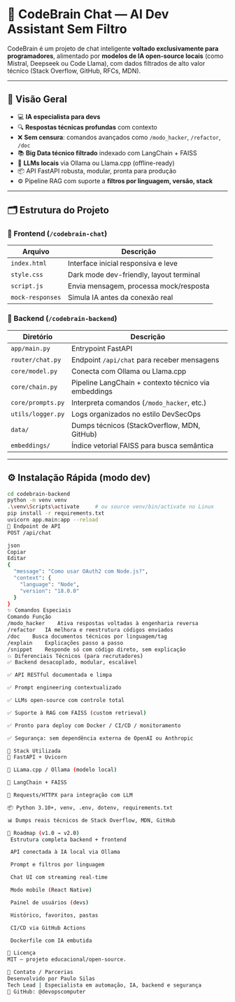 # 🧠 CodeBrain Chat — AI Dev Assistant Sem Filtro

CodeBrain é um projeto de chat inteligente **voltado exclusivamente para programadores**, alimentado por **modelos de IA open-source locais** (como Mistral, Deepseek ou Code Llama), com dados filtrados de alto valor técnico (Stack Overflow, GitHub, RFCs, MDN).

---

## 🚀 Visão Geral

- 💻 **IA especialista para devs**
- 🔍 **Respostas técnicas profundas** com contexto
- ❌ **Sem censura**: comandos avançados como `/modo_hacker`, `/refactor`, `/doc`
- 📚 **Big Data técnico filtrado** indexado com LangChain + FAISS
- 🧠 **LLMs locais** via Ollama ou Llama.cpp (offline-ready)
- 📦 API FastAPI robusta, modular, pronta para produção
- ⚙️ Pipeline RAG com suporte a **filtros por linguagem, versão, stack**

---

## 🗂 Estrutura do Projeto

### 📁 Frontend (`/codebrain-chat`)

| Arquivo           | Descrição                                |
|-------------------|-------------------------------------------|
| `index.html`      | Interface inicial responsiva e leve       |
| `style.css`       | Dark mode dev-friendly, layout terminal   |
| `script.js`       | Envia mensagem, processa mock/resposta    |
| `mock-responses`  | Simula IA antes da conexão real           |

### 📁 Backend (`/codebrain-backend`)

| Diretório         | Descrição                                                       |
|-------------------|-----------------------------------------------------------------|
| `app/main.py`     | Entrypoint FastAPI                                              |
| `router/chat.py`  | Endpoint `/api/chat` para receber mensagens                     |
| `core/model.py`   | Conecta com Ollama ou Llama.cpp                                 |
| `core/chain.py`   | Pipeline LangChain + contexto técnico via embeddings            |
| `core/prompts.py` | Interpreta comandos (`/modo_hacker`, etc.)                      |
| `utils/logger.py` | Logs organizados no estilo DevSecOps                            |
| `data/`           | Dumps técnicos (StackOverflow, MDN, GitHub)                     |
| `embeddings/`     | Índice vetorial FAISS para busca semântica                     |

---

## ⚙️ Instalação Rápida (modo dev)

```bash
cd codebrain-backend
python -m venv venv
.\venv\Scripts\activate     # ou source venv/bin/activate no Linux
pip install -r requirements.txt
uvicorn app.main:app --reload
🔗 Endpoint de API
POST /api/chat

json
Copiar
Editar
{
  "message": "Como usar OAuth2 com Node.js?",
  "context": {
    "language": "Node",
    "version": "18.0.0"
  }
}
✨ Comandos Especiais
Comando	Função
/modo_hacker	Ativa respostas voltadas à engenharia reversa
/refactor	IA melhora e reestrutura códigos enviados
/doc	Busca documentos técnicos por linguagem/tag
/explain	Explicações passo a passo
/snippet	Responde só com código direto, sem explicação
💥 Diferenciais Técnicos (para recrutadores)
✅ Backend desacoplado, modular, escalável

✅ API RESTful documentada e limpa

✅ Prompt engineering contextualizado

✅ LLMs open-source com controle total

✅ Suporte à RAG com FAISS (custom retrieval)

✅ Pronto para deploy com Docker / CI/CD / monitoramento

✅ Segurança: sem dependência externa de OpenAI ou Anthropic

🧱 Stack Utilizada
🧠 FastAPI + Uvicorn

🧠 LLama.cpp / Ollama (modelo local)

🧠 LangChain + FAISS

📡 Requests/HTTPX para integração com LLM

📦 Python 3.10+, venv, .env, dotenv, requirements.txt

📊 Dumps reais técnicos de Stack Overflow, MDN, GitHub

📍 Roadmap (v1.0 → v2.0)
 Estrutura completa backend + frontend

 API conectada à IA local via Ollama

 Prompt e filtros por linguagem

 Chat UI com streaming real-time

 Modo mobile (React Native)

 Painel de usuários (devs)

 Histórico, favoritos, pastas

 CI/CD via GitHub Actions

 Dockerfile com IA embutida

📜 Licença
MIT — projeto educacional/open-source.

🤝 Contato / Parcerias
Desenvolvido por Paulo Silas
Tech Lead | Especialista em automação, IA, backend e segurança
🔗 GitHub: @devopscomputer

